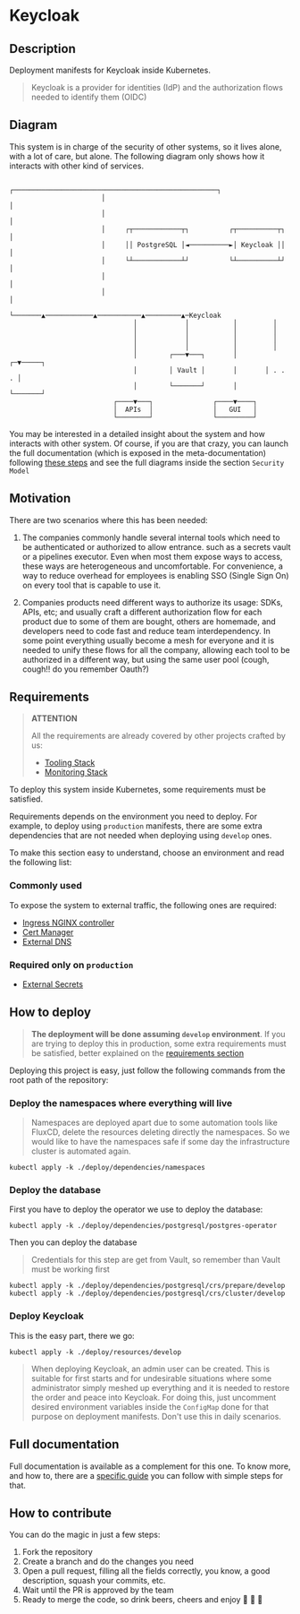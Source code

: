 # Keycloak

## Description

Deployment manifests for Keycloak inside Kubernetes.

> Keycloak is a provider for identities (IdP) and the authorization flows needed to identify them (OIDC)

## Diagram

This system is in charge of the security of other systems, so it lives alone, with a lot of care, but alone. The following
diagram only shows how it interacts with other kind of services.

```text
                       ┌───────────────────────────────────────────────────┐
                       │                                                   │
                       │                                                   │
                       │     ┌┬────────────┬┐          ┌┬──────────┬┐      │
                       │     ││ PostgreSQL │◄──────────►│ Keycloak ││      │
                       │     └┴────────────┴┘          └┴──────────┴┘      │
                       │                                                   │
                       │                                                   │
                       └───────▲────────────▲───────────▲─────────▲─Keycloak
                               │            │           │         │
                               │            │           │         │
                               │            │           │         │
                               │            │           │         │
                               │        ┌───▼───┐       │       ┌─▼─────┐
                               │        │ Vault │       │       │ . . . │
                               │        └───────┘       │       └───────┘
                          ┌────▼───┐               ┌────▼────┐
                          │  APIs  │               │   GUI   │
                          └────────┘               └─────────┘
```

You may be interested in a detailed insight about the system and how interacts with other system. Of course, if you
are that crazy, you can launch the full documentation (which is exposed in the meta-documentation) following
[these steps](./README.md#full-documentation) and see the full diagrams inside the section `Security Model`

## Motivation

There are two scenarios where this has been needed:

1. The companies commonly handle several internal tools which need to be authenticated or authorized to allow entrance.
   such as a secrets vault or a pipelines executor. Even when most them expose ways to access, these ways are heterogeneous
   and uncomfortable. For convenience, a way to reduce overhead for employees is enabling SSO (Single Sign On) on every
   tool that is capable to use it.

2. Companies products need different ways to authorize its usage: SDKs, APIs, etc; and usually craft
   a different authorization flow for each product due to some of them are bought, others are homemade, and developers
   need to code fast and reduce team interdependency. In some point everything usually become a mesh for everyone and it is
   needed to unify these flows for all the company, allowing each tool to be authorized in a different way, but
   using the same user pool (cough, cough!! do you remember Oauth?)

## Requirements

> **ATTENTION**
>
> All the requirements are already covered by other projects crafted by us:
>
> - [Tooling Stack](https://github.com/prosimcorp/tooling-stack)
> - [Monitoring Stack](https://github.com/prosimcorp/monitoring-stack)

To deploy this system inside Kubernetes, some requirements must be satisfied.

Requirements depends on the environment you need to deploy. For example, to deploy using `production` manifests,
there are some extra dependencies that are not needed when deploying using `develop` ones.

To make this section easy to understand, choose an environment and read the following list:

### Commonly used

To expose the system to external traffic, the following ones are required:

- [Ingress NGINX controller](https://kubernetes.github.io/ingress-nginx/)
- [Cert Manager](https://cert-manager.io/)
- [External DNS](https://github.com/kubernetes-sigs/external-dns)

### Required only on `production`

- [External Secrets](https://external-secrets.io/)

## How to deploy

> **The deployment will be done assuming `develop` environment**. If you are trying to deploy this in production,
> some extra requirements must be satisfied, better explained on the [requirements section](./README.md#requirements)

Deploying this project is easy, just follow the following commands from the root path of the repository:

### Deploy the namespaces where everything will live

> Namespaces are deployed apart due to some automation tools like FluxCD, delete the resources deleting directly the
> namespaces. So we would like to have the namespaces safe if some day the infrastructure cluster is automated again.

```console
kubectl apply -k ./deploy/dependencies/namespaces
```

### Deploy the database

First you have to deploy the operator we use to deploy the database:

```console
kubectl apply -k ./deploy/dependencies/postgresql/postgres-operator
```

Then you can deploy the database

> Credentials for this step are get from Vault, so remember than Vault must be working first

```console
kubectl apply -k ./deploy/dependencies/postgresql/crs/prepare/develop
kubectl apply -k ./deploy/dependencies/postgresql/crs/cluster/develop
```

### Deploy Keycloak

This is the easy part, there we go:

```console
kubectl apply -k ./deploy/resources/develop
```

> When deploying Keycloak, an admin user can be created. This is suitable for first starts and for undesirable situations
> where some administrator simply meshed up everything and it is needed to restore the order and peace into Keycloak.
> For doing this, just uncomment desired environment variables inside the `ConfigMap` done for that purpose on deployment
> manifests. Don't use this in daily scenarios.

## Full documentation

Full documentation is available as a complement for this one. To know more, and how to, there are a
[specific guide](./docs/README.md) you can follow with simple steps for that.

## How to contribute

You can do the magic in just a few steps:

1. Fork the repository
2. Create a branch and do the changes you need
3. Open a pull request, filling all the fields correctly, you know, a good description, squash your commits, etc.
4. Wait until the PR is approved by the team
5. Ready to merge the code, so drink beers, cheers and enjoy 🍻 🎉 🎉
